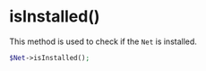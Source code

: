 # isInstalled()
This method is used to check if the `Net` is installed.

```php
$Net->isInstalled();
```
